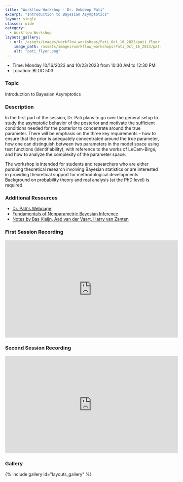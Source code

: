 ```yaml
---
title: "Workflow Workshop - Dr. Debdeep Pati"
excerpt: "Introduction to Bayesian Asymptotics"
layout: single
classes: wide
category:
  - Workflow Workshop
layouts_gallery:
  - url: /assets/images/workflow_workshops/Pati_Oct_16_2023/pati_flyer.png
    image_path: /assets/images/workflow_workshops/Pati_Oct_16_2023/pati_flyer.png
    alt: "pati_flyer.png"
---
```


- Time: Monday 10/16/2023 and 10/23/2023 from 10:30 AM to 12:30 PM 
- Location: BLOC 503
<!-- - [First Session Recording](https://www.youtube.com/watch?v=yAVHQ0T3CCI) -->
<!-- - [Second Session Recording](https://www.youtube.com/watch?v=WcULe7_wPy0) -->

### Topic

Introduction to Bayesian Asymptotics

### Description

In the first part of the session, Dr. Pati plans to go over the general setup to study the asymptotic behavior of the posterior and motivate the sufficient conditions needed for the posterior to concentrate around the true parameter. There will be emphasis on the three key requirements – how to ensure that the prior is adequately concentrated around the true parameter, how one can distinguish between two parameters in the model space using test functions (identifiability), with reference to the works of LeCam-Birgé, and how to analyze the complexity of the parameter space.

The workshop is intended for students and researchers who are either pursuing theoretical research involving Bayesian statistics or are interested in providing theoretical support for methodological developments.  Background on probability theory and real analysis (at the PhD level) is required.

### Additional Resources
- [Dr. Pati's Webpage](https://people.tamu.edu/~debdeep/689_s19.html)
- [Fundamentals of Nonparametric Bayesian Inference](https://www.cambridge.org/core/books/fundamentals-of-nonparametric-bayesian-inference/C96325101025D308C9F31F4470DEA2E8)
- [Notes by Bas Kleijn, Aad van der Vaart, Harry van Zanten](/assets/files/workflow_workshops/Pati_Oct_16_2023/NPBayes-LecNotes-2015.pdf)


### First Session Recording
<iframe width="560" height="315" src="https://www.youtube.com/embed/yAVHQ0T3CCI?si=bQ2TC9BfXQ5UBwsM" title="YouTube video player" frameborder="0" allow="accelerometer; autoplay; clipboard-write; encrypted-media; gyroscope; picture-in-picture; web-share" allowfullscreen></iframe>

### Second Session Recording
<iframe width="560" height="315" src="https://www.youtube.com/embed/WcULe7_wPy0?si=q3dudJ-uY3UHOLDF" title="YouTube video player" frameborder="0" allow="accelerometer; autoplay; clipboard-write; encrypted-media; gyroscope; picture-in-picture; web-share" allowfullscreen></iframe>

### Gallery 

{% include gallery id="layouts_gallery" %}
